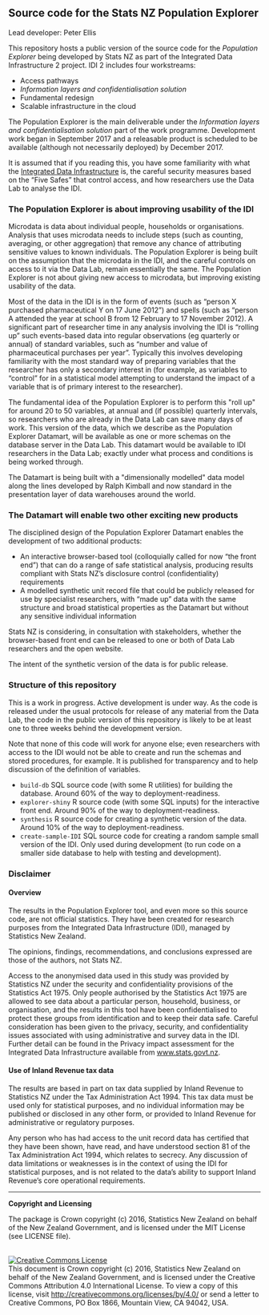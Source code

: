 ## Source code for the Stats NZ Population Explorer

Lead developer: Peter Ellis

This repository hosts a public version of the source code for the *Population Explorer* being developed by Stats NZ as part of the Integrated Data Infrastructure 2 project.   IDI 2 includes four workstreams:
- Access pathways
- *Information layers and confidentialisation solution*
- Fundamental redesign
- Scalable infrastructure in the cloud

The Population Explorer is the main deliverable under the *Information layers and confidentialisation solution* part of the work programme.  Development work began in September 2017 and a releasable product is scheduled to be available (although not necessarily deployed) by December 2017.

It is assumed that if you reading this, you have some familiarity with what the [Integrated Data Infrastructure](http://m.stats.govt.nz/browse_for_stats/snapshots-of-nz/integrated-data-infrastructure.aspx) is, the careful security measures based on the “Five Safes” that control access, and how researchers use the Data Lab to analyse the IDI.

### The Population Explorer is about improving usability of the IDI

Microdata is data about individual people, households or organisations.  Analysis that uses microdata needs to include steps (such as counting, averaging, or other aggregation) that remove any chance of attributing sensitive values to known individuals.  The Population Explorer is being built on the assumption that the microdata in the IDI, and the careful controls on access to it via the Data Lab, remain essentially the same.  The Population Explorer is not about giving new access to microdata, but improving existing usability of the data.

Most of the data in the IDI is in the form of events (such as “person X purchased pharmaceutical Y on 17 June 2012”) and spells (such as “person A attended the year at school B from 12 February to 17 November 2012).  A significant part of researcher time in any analysis involving the IDI is “rolling up” such events-based data into regular observations (eg quarterly or annual) of standard variables, such as “number and value of pharmaceutical purchases per year”.  Typically this involves developing familiarity with the most standard way of preparing variables that the researcher has only a secondary interest in (for example, as variables to “control” for in a statistical model attempting to understand the impact of a variable that is of primary interest to the researcher).

The fundamental idea of the Population Explorer is to perform this "roll up" for around 20 to 50 variables, at annual and (if possible) quarterly intervals, so researchers who are already in the Data Lab can save many days of work.  This version of the data, which we describe as the Population Explorer Datamart, will be available as one or more schemas on the database server in the Data Lab.   This datamart would be available to IDI researchers in the Data Lab; exactly under what process and conditions is being worked through.

The Datamart is being built with a "dimensionally modelled" data model along the lines developed by Ralph Kimball and now standard in the presentation layer of data warehouses around the world.

### The Datamart will enable two other exciting new products

The disciplined design of the Population Explorer Datamart enables the development of two additional products:
- An interactive browser-based tool (colloquially called for now “the front end”) that can do a range of safe statistical analysis, producing results compliant with Stats NZ’s disclosure control (confidentiality) requirements
- A modelled synthetic unit record file that could be publicly released for use by specialist researchers, with “made up” data with the same structure and broad statistical properties as the Datamart but without any sensitive individual information

Stats NZ is considering, in consultation with stakeholders, whether the browser-based front end can be released to one or both of Data Lab researchers and the open website. 

The intent of the synthetic version of the data is for public release.

### Structure of this repository

This is a work in progress.  Active development is under way.  As the code is released under the usual protocols for release of any material from the Data Lab, the code in the public version of this repository is likely to be at least one to three weeks behind the development version.

Note that none of this code will work for anyone else; even researchers with access to the IDI would not be able to create and run the schemas and stored procedures, for example.  It is published for transparency and to help discussion of the definition of variables.

- `build-db` SQL source code (with some R utilities) for building the database.  Around 60% of the way to deployment-readiness.
- `explorer-shiny` R source code (with some SQL inputs) for the interactive front end.  Around 90% of the way to deployment-readiness.
- `synthesis` R source code for creating a synthetic version of the data.  Around 10% of the way to deployment-readiness.
- `create-sample-IDI` SQL source code for creating a random sample small version of the IDI.  Only used during development (to run code on a smaller side database to help with testing and development).

### Disclaimer

#### Overview

The results in the Population Explorer tool, and even more so this source code, are not official statistics.  They have been created for research purposes from the Integrated Data Infrastructure (IDI), managed by Statistics New Zealand.

The opinions, findings, recommendations, and conclusions expressed are those of the authors, not Stats NZ.

Access to the anonymised data used in this study was provided by Statistics NZ under the security and confidentiality provisions of the Statistics Act 1975. Only people authorised by the Statistics Act 1975 are allowed to see data about a particular person, household, business, or organisation, and the results in this tool have been confidentialised to protect these groups from identification and to keep their data safe.
Careful consideration has been given to the privacy, security, and confidentiality issues associated with using administrative and survey data in the IDI. Further detail can be found in the Privacy impact assessment for the Integrated Data Infrastructure available from www.stats.govt.nz.

#### Use of Inland Revenue tax data

The results are based in part on tax data supplied by Inland Revenue to Statistics NZ under the Tax Administration Act 1994. This tax data must be used only for statistical purposes, and no individual information may be published or disclosed in any other form, or provided to Inland Revenue for administrative or regulatory purposes.

Any person who has had access to the unit record data has certified that they have been shown, have read, and have understood section 81 of the Tax Administration Act 1994, which relates to secrecy. Any discussion of data limitations or weaknesses is in the context of using the IDI for statistical purposes, and is not related to the data’s ability to support Inland Revenue’s core operational requirements.

---
__Copyright and Licensing__

The package is Crown copyright (c) 2016, Statistics New Zealand on behalf of the New Zealand Government, and is licensed under the MIT License (see LICENSE file).

<br /><a rel="license" href="http://creativecommons.org/licenses/by/4.0/"><img alt="Creative Commons License" style="border-width:0" src="https://i.creativecommons.org/l/by/4.0/88x31.png" /></a><br />This document is Crown copyright (c) 2016, Statistics New Zealand on behalf of the New Zealand Government, and is licensed under the Creative Commons Attribution 4.0 International License. To view a copy of this license, visit http://creativecommons.org/licenses/by/4.0/ or send a letter to Creative Commons, PO Box 1866, Mountain View, CA 94042, USA.